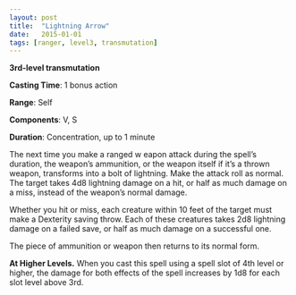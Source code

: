 ```yaml
---
layout: post
title:  "Lightning Arrow"
date:   2015-01-01
tags: [ranger, level3, transmutation]
---
```


**3rd-level transmutation**

**Casting Time**: 1 bonus action

**Range**: Self

**Components**: V, S

**Duration**: Concentration, up to 1 minute

The next time you make a ranged w eapon attack during the spell’s duration, the weapon’s ammunition, or the weapon itself if it’s a thrown weapon, transforms into a bolt of lightning. Make the attack roll as normal. The target takes 4d8 lightning damage on a hit, or half as much damage on a miss, instead of the weapon’s normal damage.

Whether you hit or miss, each creature within 10 feet of the target must make a Dexterity saving throw. Each of these creatures takes 2d8 lightning damage on a failed save, or half as much damage on a successful one.

The piece of ammunition or weapon then returns to its normal form.

**At Higher Levels.** When you cast this spell using a spell slot of 4th level or higher, the damage for both effects of the spell increases by 1d8 for each slot level above 3rd.

